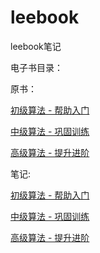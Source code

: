 # leebook
leebook笔记

电子书目录：

原书： 

[初级算法 - 帮助入门](https://leetcode-cn.com/leetbook/detail/top-interview-questions-easy/)

[中级算法 - 巩固训练](https://leetcode-cn.com/leetbook/detail/top-interview-questions-medium/)

[高级算法 - 提升进阶](https://leetcode-cn.com/leetbook/detail/top-interview-questions-hard/)


笔记:

[初级算法 - 帮助入门](./easy)

[中级算法 - 巩固训练](./medium)

[高级算法 - 提升进阶](./hard)
